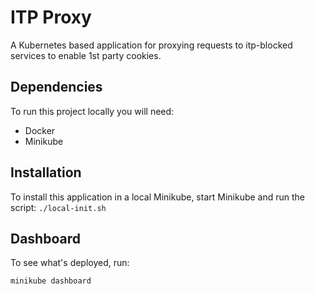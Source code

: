 # ITP Proxy

A Kubernetes based application for proxying requests to itp-blocked services to enable 1st party cookies.

## Dependencies

To run this project locally you will need:

 - Docker
 - Minikube

## Installation

To install this application in a local Minikube, start Minikube and run the script: `./local-init.sh`

## Dashboard

To see what's deployed, run:

`minikube dashboard`